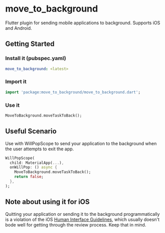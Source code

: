 # move_to_background

Flutter plugin for sending mobile applications to background. Supports iOS and Android.

## Getting Started

### Install it (pubspec.yaml)

```yaml
move_to_background: <latest>
```

### Import it

```dart
import 'package:move_to_background/move_to_background.dart';
```

### Use it

```dart
MoveToBackground.moveTaskToBack();
```

## Useful Scenario

Use with WillPopScope to send your application to the background when the user attempts to exit the app.

```dart
WillPopScope(
  child: MaterialApp(...),
  onWillPop: () async {
    MoveToBackground.moveTaskToBack();
    return false;
  },
);
```

## Note about using it for iOS

Quitting your application or sending it to the background programmatically is a violation of the iOS [Human Interface Guidelines](https://developer.apple.com/design/human-interface-guidelines/ios/overview/themes/#//apple_ref/doc/uid/TP40006556-CH20-SW27), which usually doesn't bode well for getting through the review process. Keep that in mind.
